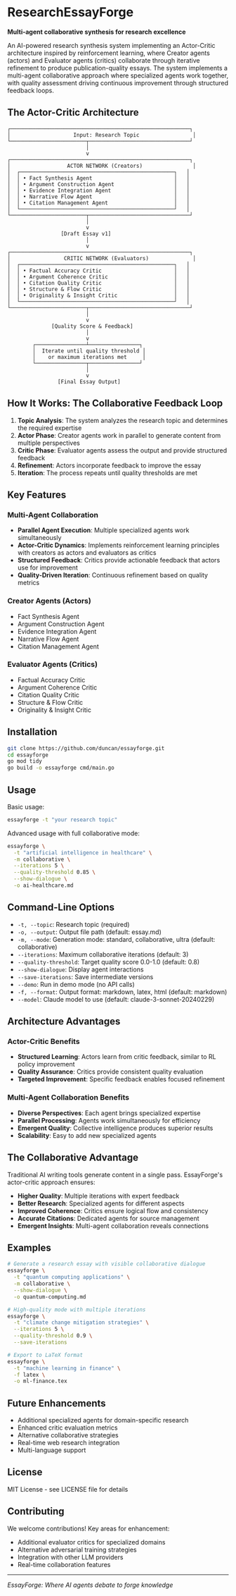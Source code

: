 # ResearchEssayForge

**Multi-agent collaborative synthesis for research excellence**

An AI-powered research synthesis system implementing an Actor-Critic architecture inspired by reinforcement learning, where Creator agents (actors) and Evaluator agents (critics) collaborate through iterative refinement to produce publication-quality essays. The system implements a multi-agent collaborative approach where specialized agents work together, with quality assessment driving continuous improvement through structured feedback loops.

## The Actor-Critic Architecture

```
┌─────────────────────────────────────────────────────────┐
│                    Input: Research Topic                 │
└────────────────────────┬────────────────────────────────┘
                         │
                         v
┌─────────────────────────────────────────────────────────┐
│                  ACTOR NETWORK (Creators)                │
│  ┌─────────────────────────────────────────────────┐   │
│  │ • Fact Synthesis Agent                          │   │
│  │ • Argument Construction Agent                   │   │
│  │ • Evidence Integration Agent                    │   │
│  │ • Narrative Flow Agent                          │   │
│  │ • Citation Management Agent                     │   │
│  └─────────────────────────────────────────────────┘   │
└────────────────────────┬────────────────────────────────┘
                         │
                         v
                 [Draft Essay v1]
                         │
                         v
┌─────────────────────────────────────────────────────────┐
│                 CRITIC NETWORK (Evaluators)              │
│  ┌─────────────────────────────────────────────────┐   │
│  │ • Factual Accuracy Critic                       │   │
│  │ • Argument Coherence Critic                     │   │
│  │ • Citation Quality Critic                       │   │
│  │ • Structure & Flow Critic                       │   │
│  │ • Originality & Insight Critic                  │   │
│  └─────────────────────────────────────────────────┘   │
└────────────────────────┬────────────────────────────────┘
                         │
                         v
              [Quality Score & Feedback]
                         │
                         v
        ┌────────────────┴────────────────┐
        │  Iterate until quality threshold │
        │    or maximum iterations met     │
        └────────────────┬────────────────┘
                         │
                         v
                [Final Essay Output]
```

## How It Works: The Collaborative Feedback Loop

1. **Topic Analysis**: The system analyzes the research topic and determines the required expertise
2. **Actor Phase**: Creator agents work in parallel to generate content from multiple perspectives
3. **Critic Phase**: Evaluator agents assess the output and provide structured feedback
4. **Refinement**: Actors incorporate feedback to improve the essay
5. **Iteration**: The process repeats until quality thresholds are met

## Key Features

### Multi-Agent Collaboration
- **Parallel Agent Execution**: Multiple specialized agents work simultaneously
- **Actor-Critic Dynamics**: Implements reinforcement learning principles with creators as actors and evaluators as critics
- **Structured Feedback**: Critics provide actionable feedback that actors use for improvement
- **Quality-Driven Iteration**: Continuous refinement based on quality metrics

### Creator Agents (Actors)
- Fact Synthesis Agent
- Argument Construction Agent  
- Evidence Integration Agent
- Narrative Flow Agent
- Citation Management Agent

### Evaluator Agents (Critics)
- Factual Accuracy Critic
- Argument Coherence Critic
- Citation Quality Critic
- Structure & Flow Critic
- Originality & Insight Critic

## Installation

```bash
git clone https://github.com/duncan/essayforge.git
cd essayforge
go mod tidy
go build -o essayforge cmd/main.go
```

## Usage

Basic usage:
```bash
essayforge -t "your research topic"
```

Advanced usage with full collaborative mode:
```bash
essayforge \
  -t "artificial intelligence in healthcare" \
  -m collaborative \
  --iterations 5 \
  --quality-threshold 0.85 \
  --show-dialogue \
  -o ai-healthcare.md
```

## Command-Line Options

- `-t, --topic`: Research topic (required)
- `-o, --output`: Output file path (default: essay.md)
- `-m, --mode`: Generation mode: standard, collaborative, ultra (default: collaborative)
- `--iterations`: Maximum collaborative iterations (default: 3)
- `--quality-threshold`: Target quality score 0.0-1.0 (default: 0.8)
- `--show-dialogue`: Display agent interactions
- `--save-iterations`: Save intermediate versions
- `--demo`: Run in demo mode (no API calls)
- `-f, --format`: Output format: markdown, latex, html (default: markdown)
- `--model`: Claude model to use (default: claude-3-sonnet-20240229)

## Architecture Advantages

### Actor-Critic Benefits
- **Structured Learning**: Actors learn from critic feedback, similar to RL policy improvement
- **Quality Assurance**: Critics provide consistent quality evaluation
- **Targeted Improvement**: Specific feedback enables focused refinement

### Multi-Agent Collaboration Benefits
- **Diverse Perspectives**: Each agent brings specialized expertise
- **Parallel Processing**: Agents work simultaneously for efficiency
- **Emergent Quality**: Collective intelligence produces superior results
- **Scalability**: Easy to add new specialized agents

## The Collaborative Advantage

Traditional AI writing tools generate content in a single pass. EssayForge's actor-critic approach ensures:

- **Higher Quality**: Multiple iterations with expert feedback
- **Better Research**: Specialized agents for different aspects
- **Improved Coherence**: Critics ensure logical flow and consistency
- **Accurate Citations**: Dedicated agents for source management
- **Emergent Insights**: Multi-agent collaboration reveals connections

## Examples

```bash
# Generate a research essay with visible collaborative dialogue
essayforge \
  -t "quantum computing applications" \
  -m collaborative \
  --show-dialogue \
  -o quantum-computing.md

# High-quality mode with multiple iterations
essayforge \
  -t "climate change mitigation strategies" \
  --iterations 5 \
  --quality-threshold 0.9 \
  --save-iterations

# Export to LaTeX format
essayforge \
  -t "machine learning in finance" \
  -f latex \
  -o ml-finance.tex
```

## Future Enhancements

- Additional specialized agents for domain-specific research
- Enhanced critic evaluation metrics
- Alternative collaborative strategies
- Real-time web research integration
- Multi-language support

## License

MIT License - see LICENSE file for details

## Contributing

We welcome contributions! Key areas for enhancement:
- Additional evaluator critics for specialized domains
- Alternative adversarial training strategies
- Integration with other LLM providers
- Real-time collaboration features

---

*EssayForge: Where AI agents debate to forge knowledge*
